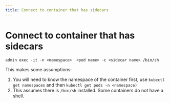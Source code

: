 ```yaml
---
title: Connect to container that has sidecars
---
```


# Connect to container that has sidecars

```shell
admin exec -it -n <namespace>  <pod name> -c <sidecar name> /bin/sh
```
 This makes some assumptions:


1. You will need to know the namespace of the container first, use `kubectl get namespaces` and then `kubectl get pods -n <namespace)`
2. This assumes there is `/bin/sh` installed. Some containers do not have a shell.
